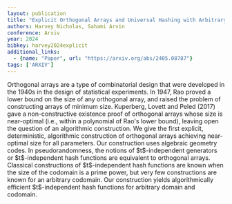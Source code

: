 ```yaml
---
layout: publication
title: "Explicit Orthogonal Arrays and Universal Hashing with Arbitrary Parameters"
authors: Harvey Nicholas, Sahami Arvin
conference: Arxiv
year: 2024
bibkey: harvey2024explicit
additional_links:
  - {name: "Paper", url: "https://arxiv.org/abs/2405.08787"}
tags: ['ARXIV']
---
```

Orthogonal arrays are a type of combinatorial design that were developed in the
1940s in the design of statistical experiments. In 1947, Rao proved a lower
bound on the size of any orthogonal array, and raised the problem of
constructing arrays of minimum size. Kuperberg, Lovett and Peled (2017) gave a
non-constructive existence proof of orthogonal arrays whose size is near-optimal
(i.e., within a polynomial of Rao's lower bound), leaving open the question of
an algorithmic construction. We give the first explicit, deterministic,
algorithmic construction of orthogonal arrays achieving near-optimal size for
all parameters. Our construction uses algebraic geometry codes. In
pseudorandomness, the notions of \$t\$-independent generators or
\$t\$-independent hash functions are equivalent to orthogonal arrays. Classical
constructions of \$t\$-independent hash functions are known when the size of the
codomain is a prime power, but very few constructions are known for an arbitrary
codomain. Our construction yields algorithmically efficient \$t\$-independent
hash functions for arbitrary domain and codomain.
